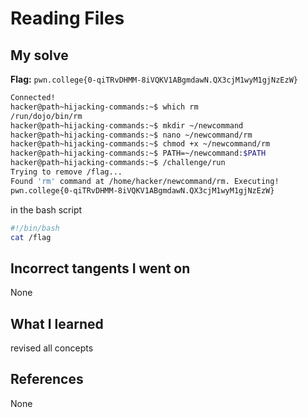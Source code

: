 # Reading Files

## My solve
**Flag:** `pwn.college{0-qiTRvDHMM-8iVQKV1ABgmdawN.QX3cjM1wyM1gjNzEzW}`

```bash
Connected!
hacker@path~hijacking-commands:~$ which rm
/run/dojo/bin/rm
hacker@path~hijacking-commands:~$ mkdir ~/newcommand
hacker@path~hijacking-commands:~$ nano ~/newcommand/rm
hacker@path~hijacking-commands:~$ chmod +x ~/newcommand/rm
hacker@path~hijacking-commands:~$ PATH=~/newcommand:$PATH
hacker@path~hijacking-commands:~$ /challenge/run
Trying to remove /flag...
Found 'rm' command at /home/hacker/newcommand/rm. Executing!
pwn.college{0-qiTRvDHMM-8iVQKV1ABgmdawN.QX3cjM1wyM1gjNzEzW}
```

in the bash script
```bash
#!/bin/bash
cat /flag
```

## Incorrect tangents I went on
None

## What I learned
revised all concepts

## References 
None
